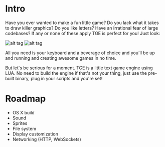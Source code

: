 Intro
=====

Have you ever wanted to make a fun little game? Do you lack what it takes to draw killer graphics? Do you like letters? Have an irrational fear of large codebases? If any or none of these apply TGE is perfect for you! Just look:

![alt tag](https://pbs.twimg.com/media/BtifB1oCcAAjqTj.png)
![alt tag](https://pbs.twimg.com/media/Btktr7CCMAAg0yh.png)

All you need is your keyboard and a beverage of choice and you'll be up and running and creating awesome games in no time.

But let's be serious for a moment. TGE is a little text game engine using LUA. No need to build the engine if that's not your thing, just use the pre-built binary, plug in your scripts and you're set!

Roadmap
=======

- OS X build
- Sound
- Sprites
- File system
- Display customization
- Networking (HTTP, WebSockets)
